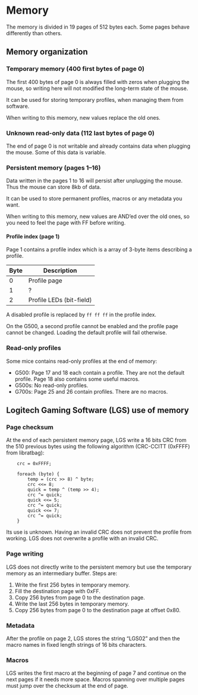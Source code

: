 Memory
======

The memory is divided in 19 pages of 512 bytes each. Some pages behave differently than others.

Memory organization
-------------------

### Temporary memory (400 first bytes of page 0)

The first 400 bytes of page 0 is always filled with zeros when plugging the mouse, so writing here will not modified the long-term state of the mouse.

It can be used for storing temporary profiles, when managing them from software.

When writing to this memory, new values replace the old ones.


### Unknown read-only data (112 last bytes of page 0)

The end of page 0 is not writable and already contains data when plugging the mouse. Some of this data is variable.


### Persistent memory (pages 1–16)

Data written in the pages 1 to 16 will persist after unplugging the mouse. Thus the mouse can store 8kb of data.

It can be used to store permanent profiles, macros or any metadata you want.

When writing to this memory, new values are AND’ed over the old ones, so you need to feel the page with FF before writing.

#### Profile index (page 1)

Page 1 contains a profile index which is a array of 3-byte items describing a profile.

| Byte | Description              |
| ---- | ------------------------ |
| 0    | Profile page             |
| 1    | ?                        |
| 2    | Profile LEDs (bit-field) |

A disabled profile is replaced by `ff ff ff` in the profile index.

On the G500, a second profile cannot be enabled and the profile page cannot be changed. Loading the default profile will fail otherwise.


### Read-only profiles

Some mice contains read-only profiles at the end of memory:
 - G500: Page 17 and 18 each contain a profile. They are not the default profile. Page 18 also contains some useful macros.
 - G500s: No read-only profiles.
 - G700s: Page 25 and 26 contain profiles. There are no macros.


Logitech Gaming Software (LGS) use of memory
--------------------------------------

### Page checksum

At the end of each persistent memory page, LGS write a 16 bits CRC from the 510 previous bytes using the following algorithm (CRC-CCITT (0xFFFF) from libratbag):

```
	crc = 0xFFFF;

	foreach (byte) {
		temp = (crc >> 8) ^ byte;
		crc <<= 8;
		quick = temp ^ (temp >> 4);
		crc ^= quick;
		quick <<= 5;
		crc ^= quick;
		quick <<= 7;
		crc ^= quick;
	}
```

Its use is unknown. Having an invalid CRC does not prevent the profile from working. LGS does not overwrite a profile with an invalid CRC.


### Page writing

LGS does not directly write to the persistent memory but use the temporary memory as an intermediary buffer. Steps are:
 1. Write the first 256 bytes in temporary memory.
 2. Fill the destination page with 0xFF.
 3. Copy 256 bytes from page 0 to the destination page.
 4. Write the last 256 bytes in temporary memory.
 5. Copy 256 bytes from page 0 to the destination page at offset 0x80.


### Metadata

After the profile on page 2, LGS stores the string “LGS02” and then the macro names in fixed length strings of 16 bits characters.


### Macros

LGS writes the first macro at the beginning of page 7 and continue on the next pages if it needs more space. Macros spanning over multiple pages must jump over the checksum at the end of page.

